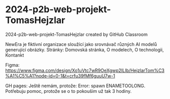 # 2024-p2b-web-projekt-TomasHejzlar
2024-p2b-web-projekt-TomasHejzlar created by GitHub Classroom

NewEra je fiktivní organizace sloužící jako srovnávač různých AI modelů generující obrázky.
Stránky: Domovská stránka, O modelech, O technologii, Kontankt

Figma: https://www.figma.com/design/Xo1uVtc7wR9OeXgwp2ILIb/HejzlarTom%C3%A1%C5%A1?node-id=0-1&t=crfu39fMf6guuU7w-1


GH pages: Ještě nemám, protože: Error: spawn ENAMETOOLONG.
Potřebuju pomoc, protože se o to pokoušim už tak 3 hodiny.